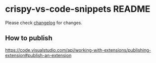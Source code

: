 # crispy-vs-code-snippets README

Please check [changelog](https://github.com/eusbolh/crispy-vs-code-snippets/blob/main/CHANGELOG.md) for changes. 

## How to publish

https://code.visualstudio.com/api/working-with-extensions/publishing-extension#publish-an-extension